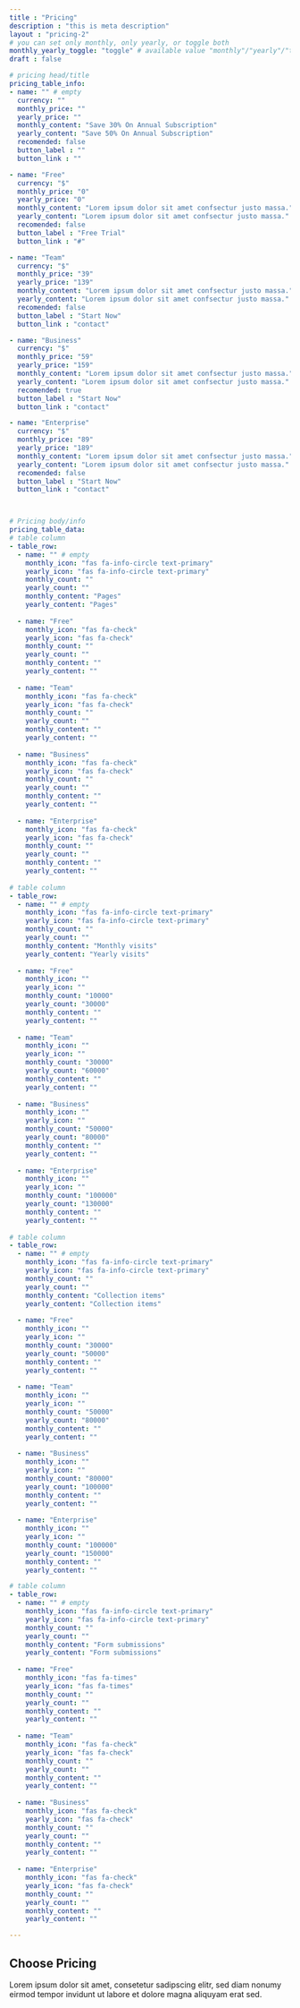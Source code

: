 ```yaml
---
title : "Pricing"
description : "this is meta description"
layout : "pricing-2"
# you can set only monthly, only yearly, or toggle both
monthly_yearly_toggle: "toggle" # available value "monthly"/"yearly"/"toggle"
draft : false

# pricing head/title
pricing_table_info:
- name: "" # empty
  currency: ""
  monthly_price: ""
  yearly_price: ""
  monthly_content: "Save 30% On Annual Subscription"
  yearly_content: "Save 50% On Annual Subscription"
  recomended: false
  button_label : ""
  button_link : ""

- name: "Free"
  currency: "$"
  monthly_price: "0"
  yearly_price: "0"
  monthly_content: "Lorem ipsum dolor sit amet confsectur justo massa."
  yearly_content: "Lorem ipsum dolor sit amet confsectur justo massa."
  recomended: false
  button_label : "Free Trial"
  button_link : "#"

- name: "Team"
  currency: "$"
  monthly_price: "39"
  yearly_price: "139"
  monthly_content: "Lorem ipsum dolor sit amet confsectur justo massa."
  yearly_content: "Lorem ipsum dolor sit amet confsectur justo massa."
  recomended: false
  button_label : "Start Now"
  button_link : "contact"

- name: "Business"
  currency: "$"
  monthly_price: "59"
  yearly_price: "159"
  monthly_content: "Lorem ipsum dolor sit amet confsectur justo massa."
  yearly_content: "Lorem ipsum dolor sit amet confsectur justo massa."
  recomended: true
  button_label : "Start Now"
  button_link : "contact"

- name: "Enterprise"
  currency: "$"
  monthly_price: "89"
  yearly_price: "189"
  monthly_content: "Lorem ipsum dolor sit amet confsectur justo massa."
  yearly_content: "Lorem ipsum dolor sit amet confsectur justo massa."
  recomended: false
  button_label : "Start Now"
  button_link : "contact"



# Pricing body/info
pricing_table_data:
# table column
- table_row:
  - name: "" # empty
    monthly_icon: "fas fa-info-circle text-primary"
    yearly_icon: "fas fa-info-circle text-primary"
    monthly_count: ""
    yearly_count: ""
    monthly_content: "Pages"
    yearly_content: "Pages"
    
  - name: "Free"
    monthly_icon: "fas fa-check"
    yearly_icon: "fas fa-check"
    monthly_count: ""
    yearly_count: ""
    monthly_content: ""
    yearly_content: ""
    
  - name: "Team"
    monthly_icon: "fas fa-check"
    yearly_icon: "fas fa-check"
    monthly_count: ""
    yearly_count: ""
    monthly_content: ""
    yearly_content: ""
    
  - name: "Business"
    monthly_icon: "fas fa-check"
    yearly_icon: "fas fa-check"
    monthly_count: ""
    yearly_count: ""
    monthly_content: ""
    yearly_content: ""
    
  - name: "Enterprise"
    monthly_icon: "fas fa-check"
    yearly_icon: "fas fa-check"
    monthly_count: ""
    yearly_count: ""
    monthly_content: ""
    yearly_content: ""
    
# table column
- table_row:
  - name: "" # empty
    monthly_icon: "fas fa-info-circle text-primary"
    yearly_icon: "fas fa-info-circle text-primary"
    monthly_count: ""
    yearly_count: ""
    monthly_content: "Monthly visits"
    yearly_content: "Yearly visits"
    
  - name: "Free"
    monthly_icon: ""
    yearly_icon: ""
    monthly_count: "10000"
    yearly_count: "30000"
    monthly_content: ""
    yearly_content: ""
    
  - name: "Team"
    monthly_icon: ""
    yearly_icon: ""
    monthly_count: "30000"
    yearly_count: "60000"
    monthly_content: ""
    yearly_content: ""
    
  - name: "Business"
    monthly_icon: ""
    yearly_icon: ""
    monthly_count: "50000"
    yearly_count: "80000"
    monthly_content: ""
    yearly_content: ""
    
  - name: "Enterprise"
    monthly_icon: ""
    yearly_icon: ""
    monthly_count: "100000"
    yearly_count: "130000"
    monthly_content: ""
    yearly_content: ""
    
# table column
- table_row:
  - name: "" # empty
    monthly_icon: "fas fa-info-circle text-primary"
    yearly_icon: "fas fa-info-circle text-primary"
    monthly_count: ""
    yearly_count: ""
    monthly_content: "Collection items"
    yearly_content: "Collection items"
    
  - name: "Free"
    monthly_icon: ""
    yearly_icon: ""
    monthly_count: "30000"
    yearly_count: "50000"
    monthly_content: ""
    yearly_content: ""
    
  - name: "Team"
    monthly_icon: ""
    yearly_icon: ""
    monthly_count: "50000"
    yearly_count: "80000"
    monthly_content: ""
    yearly_content: ""
    
  - name: "Business"
    monthly_icon: ""
    yearly_icon: ""
    monthly_count: "80000"
    yearly_count: "100000"
    monthly_content: ""
    yearly_content: ""
    
  - name: "Enterprise"
    monthly_icon: ""
    yearly_icon: ""
    monthly_count: "100000"
    yearly_count: "150000"
    monthly_content: ""
    yearly_content: ""

# table column
- table_row:
  - name: "" # empty
    monthly_icon: "fas fa-info-circle text-primary"
    yearly_icon: "fas fa-info-circle text-primary"
    monthly_count: ""
    yearly_count: ""
    monthly_content: "Form submissions"
    yearly_content: "Form submissions"
    
  - name: "Free"
    monthly_icon: "fas fa-times"
    yearly_icon: "fas fa-times"
    monthly_count: ""
    yearly_count: ""
    monthly_content: ""
    yearly_content: ""
    
  - name: "Team"
    monthly_icon: "fas fa-check"
    yearly_icon: "fas fa-check"
    monthly_count: ""
    yearly_count: ""
    monthly_content: ""
    yearly_content: ""
    
  - name: "Business"
    monthly_icon: "fas fa-check"
    yearly_icon: "fas fa-check"
    monthly_count: ""
    yearly_count: ""
    monthly_content: ""
    yearly_content: ""
    
  - name: "Enterprise"
    monthly_icon: "fas fa-check"
    yearly_icon: "fas fa-check"
    monthly_count: ""
    yearly_count: ""
    monthly_content: ""
    yearly_content: ""

---
```


## Choose **Pricing**

Lorem ipsum dolor sit amet, consetetur sadipscing elitr, sed diam nonumy eirmod tempor invidunt ut labore et dolore magna aliquyam erat sed.
